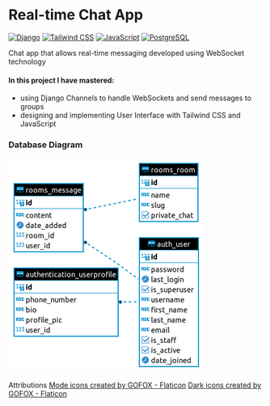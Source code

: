 # Real-time Chat App

[![Django][Django]][Django-url] [![Tailwind CSS][Tailwind]][Tailwind-url] [![JavaScript][JavaScript]][JavaScript-url] [![PostgreSQL][PostgreSQL]][PostgreSQL-url]

Chat app that allows real-time messaging developed using WebSocket
technology

#### In this project I have mastered:
* using Django Channels to handle WebSockets and send messages to
groups
* designing and implementing User Interface with Tailwind CSS and
JavaScript

### Database Diagram
![er](https://github.com/uliana-dzyoba/real-time-chat-app/blob/main/chatapp%20-%20public.png?raw=true)



[Django]: https://img.shields.io/badge/Django-092E20?style=for-the-badge&logo=django&logoColor=green
[Django-url]: https://www.djangoproject.com/
[Tailwind]: https://img.shields.io/badge/Tailwind_CSS-38B2AC?style=for-the-badge&logo=tailwind-css&logoColor=white
[Tailwind-url]: https://tailwindcss.com/
[JavaScript]: https://img.shields.io/badge/JavaScript-323330?style=for-the-badge&logo=javascript&logoColor=F7DF1E
[JavaScript-url]: https://www.javascript.com/
[PostgreSQL]: https://img.shields.io/badge/PostgreSQL-316192?style=for-the-badge&logo=postgresql&logoColor=white
[PostgreSQL-url]: https://www.postgresql.org/


Attributions
<a href="https://www.flaticon.com/free-icons/mode" title="mode icons">Mode icons created by GOFOX - Flaticon</a>
<a href="https://www.flaticon.com/free-icons/dark" title="dark icons">Dark icons created by GOFOX - Flaticon</a>
